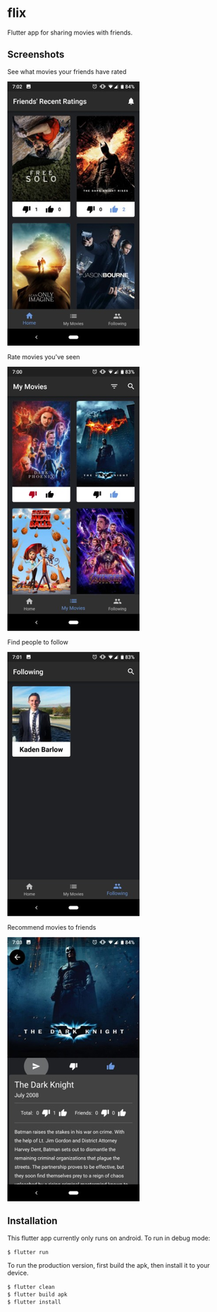 # flix

Flutter app for sharing movies with friends.

## Screenshots

See what movies your friends have rated

![Friends' Movies](screenshots/friends-movies.jpeg)

Rate movies you've seen

![My Movies](screenshots/my-movies.jpeg)

Find people to follow

![Following](screenshots/following.jpeg)

Recommend movies to friends

![Movie View](screenshots/movie-view.jpeg)

## Installation

This flutter app currently only runs on android. To run in debug mode:

`$ flutter run`

To run the production version, first build the apk, then install it to your device.

`$ flutter clean` <br/>
`$ flutter build apk` <br/>
`$ flutter install`

